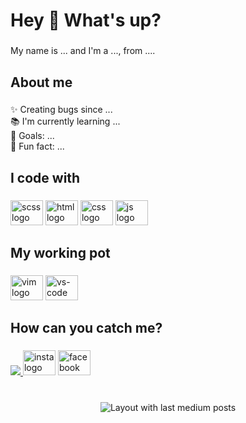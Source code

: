 <h1 align="left">Hey 👋 What's up?</h1>

###

<p align="left">My name is ... and I'm a ..., from ....</p>

###

<h2 align="left">About me</h2>

###

<p align="left">✨ Creating bugs since ...<br>📚 I'm currently learning ...<br>🎯 Goals: ...<br>🎲 Fun fact: ...</p>

###

<h2 align="left">I code with</h2>

###

<div align="left">
  <img src="https://user-images.githubusercontent.com/101947194/226695834-5fe4f85c-8877-47b9-98ee-6aed4d085385.svg" height="40" width="52" alt="scss logo"  />
  <img src="https://user-images.githubusercontent.com/101947194/226695839-538f111d-6609-4602-8ca7-505b481cfe4b.svg" height="40" width="52" alt="html logo"  />
  <img src="https://user-images.githubusercontent.com/101947194/226695831-25bf390c-c3e7-4263-81a4-32141fb90613.svg" height="40" width="52" alt="css logo"  />
  <img src="https://user-images.githubusercontent.com/101947194/226695815-de0ccb38-8f25-4638-8b73-a4ef8cd78eaf.svg" height="40" width="52" alt="js logo"  />
</div>

###

<h2 align="left">My working pot</h2>

###

<div align="left">
  <img src="https://user-images.githubusercontent.com/101947194/226700762-98835e14-fcf7-4ae1-9b9d-46fce825d084.svg" height="40" width="52" alt="vim logo"  />
  <img src="https://user-images.githubusercontent.com/101947194/226700770-06000656-efe7-47f0-9899-b1d77f64a9b9.svg" height="40" width="52" alt="vs-code logo"  />
</div>

###


<h2 align="left">How can you catch me?</h2>   

###

<div align="left">
   <a href="https://t.me/me_alihasan" target="_blank">
    <img src="https://user-images.githubusercontent.com/101947194/226695828-a2a6ee49-276f-4643-9fc4-8c72222c7006.svg"  />
  </a>
  
  <img src="https://user-images.githubusercontent.com/101947194/226695844-1ba5e9ea-9b32-446d-a10b-7ce0009105d9.svg" height="40" width="52" alt="insta logo"  />
    <img src="https://user-images.githubusercontent.com/101947194/226695849-5ec9bf26-c912-47d9-9b1b-a9be0fe6dff4.svg" height="40" width="52" alt="facebook logo"  />
</div>

###
<br clear="both">

<div align="center">
  <img src="https://github-read-medium-git-main.pahlevikun.vercel.app/latest?limit=4&username=md-alihasan&theme=radical" alt="Layout with last medium posts"  />
</div>

###



